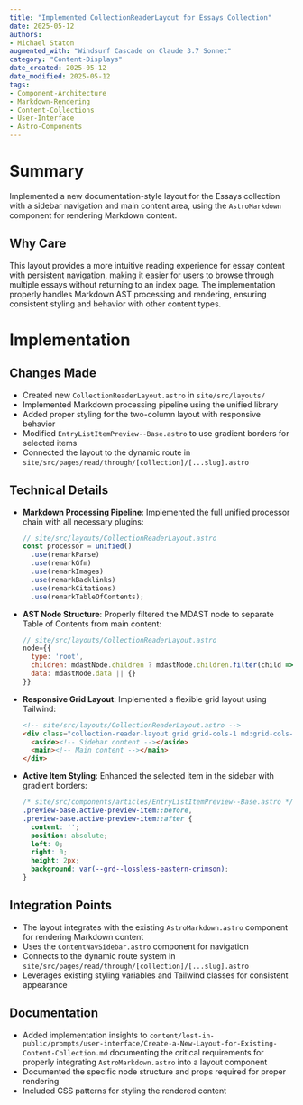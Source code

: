```yaml
---
title: "Implemented CollectionReaderLayout for Essays Collection"
date: 2025-05-12
authors: 
- Michael Staton
augmented_with: "Windsurf Cascade on Claude 3.7 Sonnet"
category: "Content-Displays"
date_created: 2025-05-12
date_modified: 2025-05-12
tags: 
- Component-Architecture
- Markdown-Rendering
- Content-Collections
- User-Interface
- Astro-Components
---
```


# Summary
Implemented a new documentation-style layout for the Essays collection with a sidebar navigation and main content area, using the `AstroMarkdown` component for rendering Markdown content.

## Why Care
This layout provides a more intuitive reading experience for essay content with persistent navigation, making it easier for users to browse through multiple essays without returning to an index page. The implementation properly handles Markdown AST processing and rendering, ensuring consistent styling and behavior with other content types.

# Implementation

## Changes Made
- Created new `CollectionReaderLayout.astro` in `site/src/layouts/`
- Implemented Markdown processing pipeline using the unified library
- Added proper styling for the two-column layout with responsive behavior
- Modified `EntryListItemPreview--Base.astro` to use gradient borders for selected items
- Connected the layout to the dynamic route in `site/src/pages/read/through/[collection]/[...slug].astro`

## Technical Details
- **Markdown Processing Pipeline**: Implemented the full unified processor chain with all necessary plugins:
  ```javascript
  // site/src/layouts/CollectionReaderLayout.astro
  const processor = unified()
    .use(remarkParse)
    .use(remarkGfm)
    .use(remarkImages) 
    .use(remarkBacklinks)
    .use(remarkCitations)
    .use(remarkTableOfContents);
  ```

- **AST Node Structure**: Properly filtered the MDAST node to separate Table of Contents from main content:
  ```javascript
  // site/src/layouts/CollectionReaderLayout.astro
  node={{
    type: 'root',
    children: mdastNode.children ? mdastNode.children.filter(child => child.type !== 'tableOfContents') : [],
    data: mdastNode.data || {}
  }}
  ```

- **Responsive Grid Layout**: Implemented a flexible grid layout using Tailwind:
  ```html
  <!-- site/src/layouts/CollectionReaderLayout.astro -->
  <div class="collection-reader-layout grid grid-cols-1 md:grid-cols-[1fr_2fr] lg:grid-cols-[1fr_3fr] gap-8">
    <aside><!-- Sidebar content --></aside>
    <main><!-- Main content --></main>
  </div>
  ```

- **Active Item Styling**: Enhanced the selected item in the sidebar with gradient borders:
  ```css
  /* site/src/components/articles/EntryListItemPreview--Base.astro */
  .preview-base.active-preview-item::before,
  .preview-base.active-preview-item::after {
    content: '';
    position: absolute;
    left: 0;
    right: 0;
    height: 2px;
    background: var(--grd--lossless-eastern-crimson);
  }
  ```

## Integration Points
- The layout integrates with the existing `AstroMarkdown.astro` component for rendering Markdown content
- Uses the `ContentNavSidebar.astro` component for navigation
- Connects to the dynamic route system in `site/src/pages/read/through/[collection]/[...slug].astro`
- Leverages existing styling variables and Tailwind classes for consistent appearance

## Documentation
- Added implementation insights to `content/lost-in-public/prompts/user-interface/Create-a-New-Layout-for-Existing-Content-Collection.md` documenting the critical requirements for properly integrating `AstroMarkdown.astro` into a layout component
- Documented the specific node structure and props required for proper rendering
- Included CSS patterns for styling the rendered content
